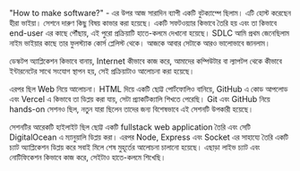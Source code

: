  "How to make software?" - এর উপর আজ সারাদিন ব্যাপী একটি বুটক্যাম্পে ছিলাম। এটি হোস্ট করেছেন হীরা ভাইয়া। সেশনে দারুণ কিছু বিষয় কাভার করা হয়েছে। একটি সফটওয়্যার কিভাবে তৈরি হয় এবং তা কিভাবে end-user এর কাছে পৌঁছায়, এই পুরো প্রক্রিয়াটি হাতে-কলমে দেখানো হয়েছে। SDLC আমি প্রথম জেনেছিলাম নাইম ভাইয়ার কাছে তার ফুলস্ট্যাক কোর্স প্লেলিস্ট থেকে। আজকে আবার সেটাকে আরও ভালোভাবে জানলাম। 
  
 ডেস্কটপ অ্যাপ্লিকেশন কিভাবে বানায়, Internet কীভাবে কাজ করে, আমাদের কম্পিউটার বা ল্যাপটপ থেকে কীভাবে ইন্টারনেটের সাথে সংযোগ স্থাপন হয়, সেই প্রক্রিয়াটাও আলোচনা করা হয়েছে।

এরপর ছিল Web নিয়ে আলোচনা। HTML দিয়ে একটি ছোট্ট পোর্টফোলিও বানিয়ে, GitHub এ কোড আপলোড এবং Vercel এ কিভাবে তা ডিপ্লয় করা যায়, সেটা প্র্যাকটিক্যালি শিখতে পেরেছি। Git এবং GitHub নিয়ে hands-on সেশনও ছিল, নতুন যারা ছিলেন তাদের জন্য বিশেষভাবে এই সেশনটি উপকারী হয়েছে।

সেশনটির আরেকটি হাইলাইট ছিল ছোট্ট একটি fullstack web application তৈরি এবং সেটি DigitalOcean এ ম্যানুয়ালি ডিপ্লয় করা। এরপর Node, Express এবং Socket এর সাহায্যে তৈরি একটি চ্যাট অ্যাপ্লিকেশন ডিপ্লয় করে সবাই মিলে শেষ মুহূর্তের আলোচনা চালানো হয়েছে। এছাড়া লাইভ চ্যাট এবং নোটিফিকেশন কিভাবে কাজ করে, সেইটাও হাতে-কলমে শিখেছি।
